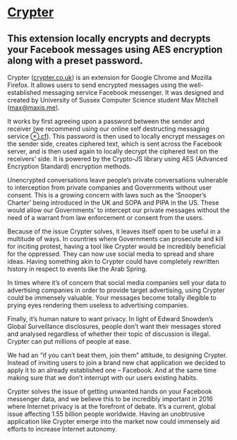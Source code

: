 # [Crypter](https://crypter.co.uk)
This extension locally encrypts and decrypts your Facebook messages using AES encryption along with a preset password. 
-----

Crypter ([crypter.co.uk](https://crypter.co.uk)) is an extension for Google Chrome and Mozilla Firefox. It allows users to send encrypted messages using the well-established messaging service Facebook messenger. It was designed and created by University of Sussex Computer Science student Max Mitchell (max@maxis.me).

It works by first agreeing upon a password between the sender and receiver (we recommend using our online self destructing messaging service [⊗.cf](http://⊗.cf)). This password is then used to locally encrypt messages on the sender side, creates ciphered text, which is sent across the Facebook server, and is then used again to locally decrypt the ciphered text on the receivers’ side. It is powered by the Crypto-JS library using AES (Advanced Encryption Standard) encryption methods.

Unencrypted conversations leave people’s private conversations vulnerable to interception from private companies and Governments without user consent. This is a growing concern with laws such as the ‘Snooper’s Charter’ being introduced in the UK and SOPA and PIPA in the US. These would allow our Governments’ to intercept our private messages without the need of a warrant from law enforcement or consent from the users.

Because of the issue Crypter solves, it leaves itself open to be useful in a multitude of ways. In countries where Governments can prosecute and kill for inciting protest, having a tool like Crypter would be incredibly beneficial for the oppressed. They can now use social media to spread and share ideas. Having something akin to Crypter could have completely rewritten history in respect to events like the Arab Spring. 

In times where it’s of concern that social media companies sell your data to advertising companies in order to provide target advertising, using Crypter could be immensely valuable. Your messages become totally illegible to prying eyes rendering them useless to advertising companies. 

Finally, it’s human nature to want privacy. In light of Edward Snowden’s Global Surveillance disclosures, people don’t want their messages stored and analysed regardless of whether their topic of discussion is illegal. Crypter can put millions of people at ease. 

We had an “if you can’t beat them, join them” attitude, to designing Crypter. Instead of inviting users to join a brand new chat application we decided to apply it to an already established one – Facebook. And at the same time making sure that we don’t interrupt with our users existing habits.

 Crypter solves the issue of getting unwanted hands on your Facebook messenger data, and we believe this to be incredibly important in 2016 where Internet privacy is at the forefront of debate. It’s a current, global issue affecting 1.55 billion people worldwide. Having an unobtrusive application like Crypter emerge into the market now could immensely aid efforts to increase Internet autonomy.
